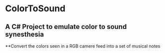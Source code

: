 # ColorToSound

## A C# Project to emulate color to sound synesthesia

**Convert the colors seen in a RGB camere feed into a set of musical notes